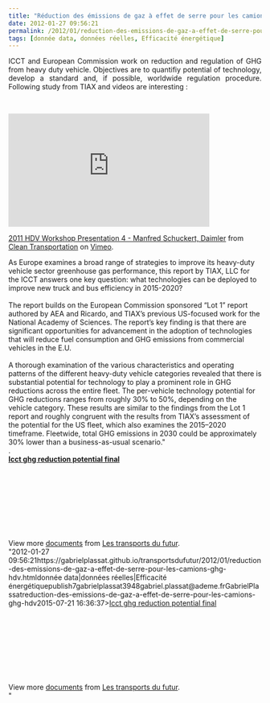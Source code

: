 ```yaml
---
title: "Réduction des émissions de gaz à effet de serre pour les camions #GHG #HDV"
date: 2012-01-27 09:56:21
permalink: /2012/01/reduction-des-emissions-de-gaz-a-effet-de-serre-pour-les-camions-ghg-hdv.html
tags: [donnée data, données réelles, Efficacité énergétique]
---
```


<p style="text-align: justify;">ICCT and European Commission work on reduction and regulation of GHG from heavy duty vehicle. Objectives are to quantifiy potential of technology, develop a standard and, if possible, worldwide regulation procedure. Following study from TIAX and videos are interesting :</p> <p style="text-align: justify;"> </p> <p><iframe frameborder="0" height="225" src="http://player.vimeo.com/video/34659798?title=0&byline=0&portrait=0" width="400"></iframe></p> <p><a href="http://vimeo.com/34659798">2011 HDV Workshop Presentation 4 - Manfred Schuckert, Daimler</a> from <a href="http://vimeo.com/theicct">Clean Transportation</a> on <a href="http://vimeo.com">Vimeo</a>.</p> <p style="padding-left: 30px; text-align: justify;"> </p>  <!--more-->  As Europe examines a broad range of strategies to improve its heavy-duty vehicle sector greenhouse gas performance, this report by TIAX, LLC for the ICCT answers one key question: what technologies can be deployed to improve new truck and bus efficiency in 2015-2020?<br /><br />The report builds on the European Commission sponsored “Lot 1” report authored by AEA and Ricardo, and TIAX’s previous US-focused work for the National Academy of Sciences. The report’s key finding is that there are significant opportunities for advancement in the adoption of technologies that will reduce fuel consumption and GHG emissions from commercial vehicles in the E.U.<br /><br />A thorough examination of the various characteristics and operating patterns of the different heavy-duty vehicle categories revealed that there is substantial potential for technology to play a prominent role in GHG reductions across the entire fleet. The per-vehicle technology potential for GHG reductions ranges from roughly 30% to 50%, depending on the vehicle category. These results are similar to the findings from the Lot 1 report and roughly congruent with the results from TIAX’s assessment of the potential for the US fleet, which also examines the 2015–2020 timeframe. Fleetwide, total GHG emissions in 2030 could be approximately 30% lower than a business-as-usual scenario."<br />. <div id=""__ss_11288996"" style=""width: 477px><strong style=""display: block margin: 12px 0 4px><a href=""http://www.slideshare.net/transportsdufutur/icct-ghg-reduction-potential-final"" title=""Icct ghg reduction potential final"">Icct ghg reduction potential final</a></strong> <object data=""http://static.slidesharecdn.com/swf/doc_player.swf?doc=icctghgreductionpotentialfinal-120127023515-phpapp01&stripped_title=icct-ghg-reduction-potential-final&userName=transportsdufutur"" height=""510"" id=""__sse11288996"" type=""application/x-shockwave-flash"" width=""477""> <param name=""allowFullScreen"" value=""true"" /> <param name=""allowScriptAccess"" value=""always"" /> <param name=""wmode"" value=""transparent"" /> <param name=""src"" value=""http://static.slidesharecdn.com/swf/doc_player.swf?doc=icctghgreductionpotentialfinal-120127023515-phpapp01&stripped_title=icct-ghg-reduction-potential-final&userName=transportsdufutur"" /> <param name=""name"" value=""__sse11288996"" /> <param name=""allowfullscreen"" value=""true"" /> </object> <div style=""padding: 5px 0 12px>View more <a href=""http://www.slideshare.net/"">documents</a> from <a href=""http://www.slideshare.net/transportsdufutur"">Les transports du futur</a>.</div> </div>"2012-01-27 09:56:21https://gabrielplassat.github.io/transportsdufutur/2012/01/reduction-des-emissions-de-gaz-a-effet-de-serre-pour-les-camions-ghg-hdv.htmldonnée data|données réelles|Efficacité énergétiquepublish7gabrielplassat3948gabriel.plassat@ademe.frGabrielPlassatreduction-des-emissions-de-gaz-a-effet-de-serre-pour-les-camions-ghg-hdv2015-07-21 16:36:37><a href=""http://www.slideshare.net/transportsdufutur/icct-ghg-reduction-potential-final"" title=""Icct ghg reduction potential final"">Icct ghg reduction potential final</a></strong> <object data=""http://static.slidesharecdn.com/swf/doc_player.swf?doc=icctghgreductionpotentialfinal-120127023515-phpapp01&stripped_title=icct-ghg-reduction-potential-final&userName=transportsdufutur"" height=""510"" id=""__sse11288996"" type=""application/x-shockwave-flash"" width=""477""> <param name=""allowFullScreen"" value=""true"" /> <param name=""allowScriptAccess"" value=""always"" /> <param name=""wmode"" value=""transparent"" /> <param name=""src"" value=""http://static.slidesharecdn.com/swf/doc_player.swf?doc=icctghgreductionpotentialfinal-120127023515-phpapp01&stripped_title=icct-ghg-reduction-potential-final&userName=transportsdufutur"" /> <param name=""name"" value=""__sse11288996"" /> <param name=""allowfullscreen"" value=""true"" /> </object> <div style=""padding: 5px 0 12px>View more <a href=""http://www.slideshare.net/"">documents</a> from <a href=""http://www.slideshare.net/transportsdufutur"">Les transports du futur</a>.</div> </div>"

